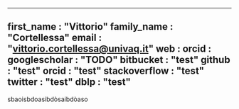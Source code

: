 -----
first_name       : "Vittorio"
family_name      : "Cortellessa"
email            : "vittorio.cortellessa@univaq.it"
web              : 
orcid            :
googlescholar    : "TODO"
bitbucket        : "test"
github           : "test"
orcid            : "test"
stackoverflow    : "test"
twitter          : "test"
dblp             : "test"
----

sbaoisbdoasibdòsaibdòaso
